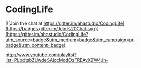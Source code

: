 CodingLife
==========

[![Join the chat at https://gitter.im/ahastudio/CodingLife](https://badges.gitter.im/Join%20Chat.svg)](https://gitter.im/ahastudio/CodingLife?utm_source=badge&utm_medium=badge&utm_campaign=pr-badge&utm_content=badge)

http://www.youtube.com/playlist?list=PLbdtsbZUwdeSAjccModOzFREAyX9W4Jh-

